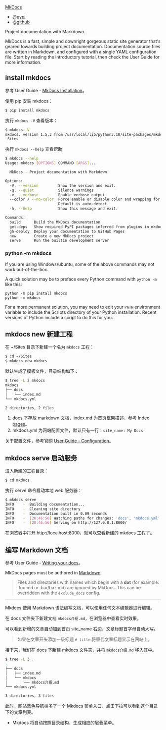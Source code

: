 [MkDocs](https://www.mkdocs.org/)

- @[pypi](https://pypi.org/project/mkdocs/)
- @[github](https://github.com/mkdocs/mkdocs)

Project documentation with Markdown.

MkDocs is a fast, simple and downright gorgeous static site generator that's geared towards building project documentation. Documentation source files are written in Markdown, and configured with a single YAML configuration file. Start by reading the introductory tutorial, then check the User Guide for more information.

## install mkdocs

参考 User Guide - [MkDocs Installation](https://www.mkdocs.org/user-guide/installation/)。

使用 pip 安装 mkdocs：

```bash
$ pip install mkdocs
```

执行 `mkdocs -V` 查看版本：

```bash
$ mkdocs -V
mkdocs, version 1.5.3 from /usr/local/lib/python3.10/site-packages/mkdocs (Python 3.10)
 Sites
```

执行 `mkdocs --help` 查看帮助:

```bash
$ mkdocs --help
Usage: mkdocs [OPTIONS] COMMAND [ARGS]...

  MkDocs - Project documentation with Markdown.

Options:
  -V, --version         Show the version and exit.
  -q, --quiet           Silence warnings
  -v, --verbose         Enable verbose output
  --color / --no-color  Force enable or disable color and wrapping for the output.
                        Default is auto-detect.
  -h, --help            Show this message and exit.

Commands:
  build      Build the MkDocs documentation
  get-deps   Show required PyPI packages inferred from plugins in mkdocs.yml
  gh-deploy  Deploy your documentation to GitHub Pages
  new        Create a new MkDocs project
  serve      Run the builtin development server
```

### python -m mkdocs

If you are using Windows/ubuntu, some of the above commands may not work out-of-the-box.

A quick solution may be to preface every Python command with `python -m` like this:

```Shell
python -m pip install mkdocs
python -m mkdocs
```

For a more permanent solution, you may need to edit your `PATH` environment variable to include the Scripts directory of your Python installation. Recent versions of Python include a script to do this for you.

## mkdocs new 新建工程

在 ~/Sites 目录下新建一个名为 `mkdocs` 工程：

```bash
$ cd ~/Sites
$ mkdocs new mkdocs
```

默认生成了模板文件，目录结构如下：

```bash
$ tree -L 2 mkdocs
mkdocs
├── docs
│   └── index.md
└── mkdocs.yml

2 directories, 2 files
```

1. docs 下存放 markdown 文档，index.md 为首页框架描述，参考 [Index pages](https://www.mkdocs.org/user-guide/writing-your-docs/#index-pages)。
2. mkdocs.yml 为网站配置文件，默认只有一行：`site_name: My Docs`

关于配置文件，参考官网 [User Guide - Configuration](https://www.mkdocs.org/user-guide/configuration/)。

## mkdocs serve 启动服务

进入新建的工程目录：

```bash
$ cd mkdocs
```

执行 serve 命令启动本地 web 服务器：

```bash
$ mkdocs serve
INFO    -  Building documentation...
INFO    -  Cleaning site directory
INFO    -  Documentation built in 0.09 seconds
INFO    -  [20:46:56] Watching paths for changes: 'docs', 'mkdocs.yml'
INFO    -  [20:46:56] Serving on http://127.0.0.1:8000/
```

在浏览器中打开 http://localhost:8000，就可以查看新建的 mkdocs 工程了。

## 编写 Markdown 文档

参考 User Guide - [Writing your docs](https://www.mkdocs.org/user-guide/writing-your-docs/)。

MkDocs pages must be authored in [Markdown](https://daringfireball.net/projects/markdown/).

> Files and directories with names which begin with a **dot** (for example: .foo.md or .bar/baz.md) are ignored by MkDocs. This can be overridden with the `exclude_docs` config.

---

Mkdocs 使用 Markdown 语法编写文档，可以使用任何文本编辑器进行编辑。

在 docs 文件夹下新建文档 `mkdocs介绍.md`，在浏览器中查看实时效果。

可以看到新增的文章自动加到首页 site_name 右边，文章标题首字母自动大写。

> 如果在文章开头添加一级标题 `# title` 将替代文章标题显示在网站上。

接下来，我们在 docs 下新建 mkdocs 文件夹，并将 `mkdocs介绍.md` 移入其中。

```bash
$ tree -L 3 .
.
├── docs
│   ├── index.md
│   └── mkdocs
│       └── mkdocs介绍.md
└── mkdocs.yml

3 directories, 3 files
```

此时，网站蓝色导航栏多了一个 Mkdocs 菜单入口，点击下拉可以看到这个目录下的文章列表。

- Mkdocs 将自动按照目录结构，生成相应的层叠菜单。
